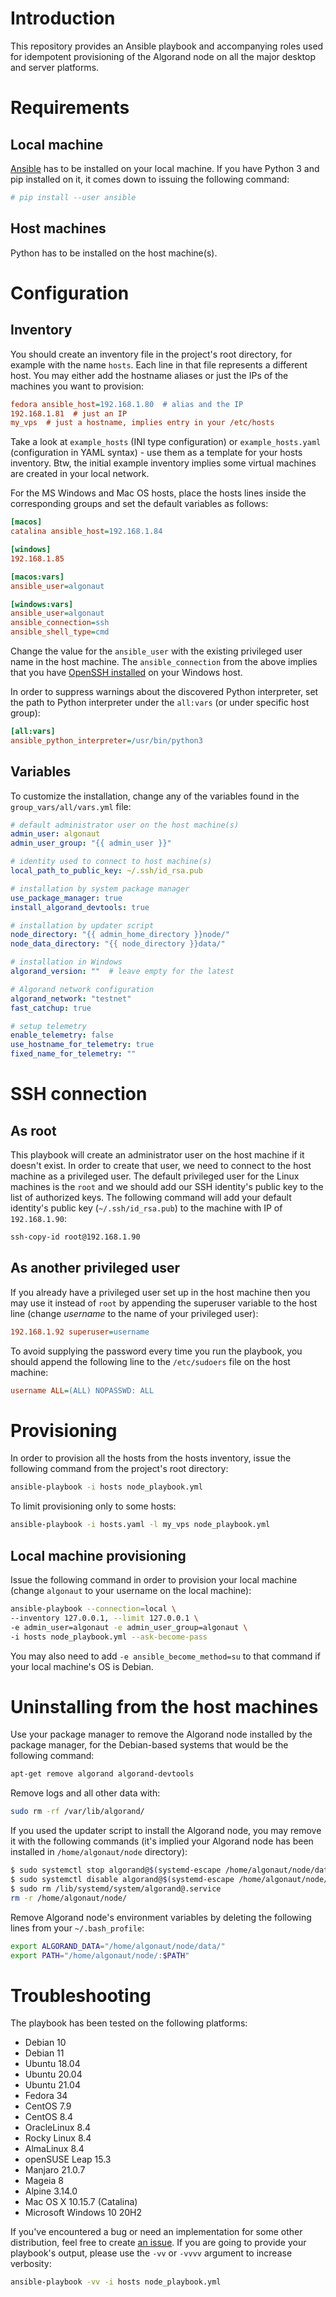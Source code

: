 # Introduction

This repository provides an Ansible playbook and accompanying roles used for idempotent provisioning of the Algorand node on all the major desktop and server platforms.


# Requirements

## Local machine

[Ansible](https://docs.ansible.com/ansible/latest/installation_guide/intro_installation.html) has to be installed on your local machine. If you have Python 3 and pip installed on it, it comes down to issuing the following command:

```bash
# pip install --user ansible
```

## Host machines

Python has to be installed on the host machine(s).


# Configuration

## Inventory

You should create an inventory file in the project's root directory, for example with the name `hosts`. Each line in that file represents a different host. You may either add the hostname aliases or just the IPs of the machines you want to provision:

```ini
fedora ansible_host=192.168.1.80  # alias and the IP
192.168.1.81  # just an IP
my_vps  # just a hostname, implies entry in your /etc/hosts
```

Take a look at `example_hosts` (INI type configuration) or `example_hosts.yaml` (configuration in YAML syntax) - use them as a template for your hosts inventory. Btw, the initial example inventory implies some virtual machines are created in your local network.

For the MS Windows and Mac OS hosts, place the hosts lines inside the corresponding groups and set the default variables as follows:

```ini
[macos]
catalina ansible_host=192.168.1.84

[windows]
192.168.1.85

[macos:vars]
ansible_user=algonaut

[windows:vars]
ansible_user=algonaut
ansible_connection=ssh
ansible_shell_type=cmd
```

Change the value for the `ansible_user` with the existing privileged user name in the host machine. The `ansible_connection` from the above implies that you have [OpenSSH installed](https://github.com/PowerShell/Win32-OpenSSH/wiki/Install-Win32-OpenSSH) on your Windows host.

In order to suppress warnings about the discovered Python interpreter, set the path to Python interpreter under the `all:vars` (or under specific host group):

```ini
[all:vars]
ansible_python_interpreter=/usr/bin/python3
```


## Variables

To customize the installation, change any of the variables found in the `group_vars/all/vars.yml` file:

```yaml
# default administrator user on the host machine(s)
admin_user: algonaut
admin_user_group: "{{ admin_user }}"

# identity used to connect to host machine(s)
local_path_to_public_key: ~/.ssh/id_rsa.pub

# installation by system package manager
use_package_manager: true
install_algorand_devtools: true

# installation by updater script
node_directory: "{{ admin_home_directory }}node/"
node_data_directory: "{{ node_directory }}data/"

# installation in Windows
algorand_version: ""  # leave empty for the latest

# Algorand network configuration
algorand_network: "testnet"
fast_catchup: true

# setup telemetry
enable_telemetry: false
use_hostname_for_telemetry: true
fixed_name_for_telemetry: ""
```


# SSH connection

## As root

This playbook will create an administrator user on the host machine if it doesn't exist. In order to create that user, we need to connect to the host machine as a privileged user. The default privileged user for the Linux machines is the `root` and we should add our SSH identity's public key to the list of authorized keys. The following command will add your default identity's public key (`~/.ssh/id_rsa.pub`) to the machine with IP of `192.168.1.90`:

```bash
ssh-copy-id root@192.168.1.90
```

## As another privileged user

If you already have a privileged user set up in the host machine then you may use it instead of `root` by appending the superuser variable to the host line (change *username* to the name of your privileged user):

```ini
192.168.1.92 superuser=username
```

To avoid supplying the password every time you run the playbook, you should append the following line to the `/etc/sudoers` file on the host machine:

```ini
username ALL=(ALL) NOPASSWD: ALL
```


# Provisioning

In order to provision all the hosts from the hosts inventory, issue the following command from the project's root directory:

```bash
ansible-playbook -i hosts node_playbook.yml
```

To limit provisioning only to some hosts:

```bash
ansible-playbook -i hosts.yaml -l my_vps node_playbook.yml
```

## Local machine provisioning

Issue the following command in order to provision your local machine (change `algonaut` to your username on the local machine):

```bash
ansible-playbook --connection=local \
--inventory 127.0.0.1, --limit 127.0.0.1 \
-e admin_user=algonaut -e admin_user_group=algonaut \
-i hosts node_playbook.yml --ask-become-pass
```

You may also need to add `-e ansible_become_method=su` to that command if your local machine's OS is Debian.


# Uninstalling from the host machines

Use your package manager to remove the Algorand node installed by the package manager, for the Debian-based systems that would be the following command:

```bash
apt-get remove algorand algorand-devtools
```
Remove logs and all other data with:

```bash
sudo rm -rf /var/lib/algorand/
```

If you used the updater script to install the Algorand node, you may remove it with the following commands (it's implied your Algorand node has been installed in `/home/algonaut/node` directory):

```bash
$ sudo systemctl stop algorand@$(systemd-escape /home/algonaut/node/data)
$ sudo systemctl disable algorand@$(systemd-escape /home/algonaut/node/data)
$ sudo rm /lib/systemd/system/algorand@.service
rm -r /home/algonaut/node/
```

Remove Algorand node's environment variables by deleting the following lines from your `~/.bash_profile`:

```bash
export ALGORAND_DATA="/home/algonaut/node/data/"
export PATH="/home/algonaut/node/:$PATH"
```


# Troubleshooting

The playbook has been tested on the following platforms:

- Debian 10
- Debian 11
- Ubuntu 18.04
- Ubuntu 20.04
- Ubuntu 21.04
- Fedora 34
- CentOS 7.9
- CentOS 8.4
- OracleLinux 8.4
- Rocky Linux 8.4
- AlmaLinux 8.4
- openSUSE Leap 15.3
- Manjaro 21.0.7
- Mageia 8
- Alpine 3.14.0
- Mac OS X 10.15.7 (Catalina)
- Microsoft Windows 10 20H2

If you've encountered a bug or need an implementation for some other distribution, feel free to create [an issue](https://github.com/ipaleka/algorand-provisioning/issues). If you are going to provide your playbook's output, please use the `-vv` or `-vvvv` argument to increase verbosity:

```bash
ansible-playbook -vv -i hosts node_playbook.yml
```
